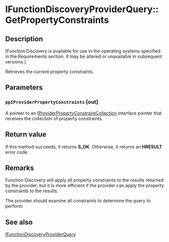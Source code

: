 # IFunctionDiscoveryProviderQuery::GetPropertyConstraints

## Description

[Function Discovery is available for use in the operating systems specified in the Requirements section. It may be altered or unavailable in subsequent versions.]

Retrieves the current property constraints.

## Parameters

### `ppIProviderPropertyConstraints` [out]

A pointer to an [IProviderPropertyConstraintCollection](https://learn.microsoft.com/windows/desktop/api/functiondiscoveryprovider/nn-functiondiscoveryprovider-iproviderpropertyconstraintcollection) interface pointer that receives the collection of property constraints.

## Return value

If this method succeeds, it returns **S_OK**. Otherwise, it returns an **HRESULT** error code.

## Remarks

Function Discovery will apply all property constraints to the results returned by the provider, but it is more efficient if the provider can apply the property constraints to the results.

 The provider should examine all constraints to determine the query to perform.

## See also

[IFunctionDiscoveryProviderQuery](https://learn.microsoft.com/windows/desktop/api/functiondiscoveryprovider/nn-functiondiscoveryprovider-ifunctiondiscoveryproviderquery)